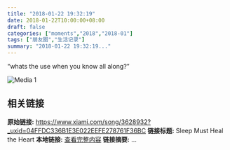 ```yaml
---
title: "2018-01-22 19:32:19"
date: 2018-01-22T10:00:00+08:00
draft: false
categories: ["moments","2018","2018-01"]
tags: ["朋友圈","生活记录"]
summary: "2018-01-22 19:32:19..."
---
```


“whats the use when you know all along?”

![Media 1](/Moments/photos/2018-01-22/201801221932190.jpg)

## 相关链接

**原始链接:** https://www.xiami.com/song/3628932?_uxid=04FFDC336B1E3E022EEFE278761F36BC
**链接标题:** Sleep Must Heal the Heart
**本地链接:** [查看完整内容](/link_content/2018/01/2018-01-22/link_content/)
**链接摘要:** ...

